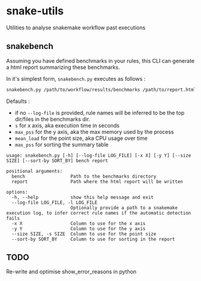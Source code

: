 # snake-utils

Utilities to analyse snakemake workflow past executions

## snakebench

Assuming you have defined benchmarks in your rules, this CLI can generate a html report summarizing these benchmarks.

In it's simplest form, `snakebench.py` executes as follows : 
```sh
snakebench.py /path/to/workflow/results/benchmarks /path/to/report.html
```

Defaults : 

- if no `--log-file` is provided, rule names will be inferred to be the top dir/files in the benchmarks dir.
- `s` for x axis, aka execution time in seconds
- `max_pss` for the y axis, aka the max memory used by the process
- `mean_load` for the point size, aka CPU usage over time
- `max_pss` for sorting the summary table

```
usage: snakebench.py [-h] [--log-file LOG_FILE] [-x X] [-y Y] [--size SIZE] [--sort-by SORT_BY] bench report

positional arguments:
  bench                 Path to the benchmarks directory
  report                Path where the html report will be written

options:
  -h, --help            show this help message and exit
  --log-file LOG_FILE, -l LOG_FILE
                        Optionally provide a path to a snakemake execution log, to infer correct rule names if the automatic detection fails
  -x X                  Column to use for the x axis
  -y Y                  Column to use for the y axis
  --size SIZE, -s SIZE  Column to use for the point size
  --sort-by SORT_BY     Column to use for sorting in the report
```



## TODO

Re-write and optimise show_error_reasons in python